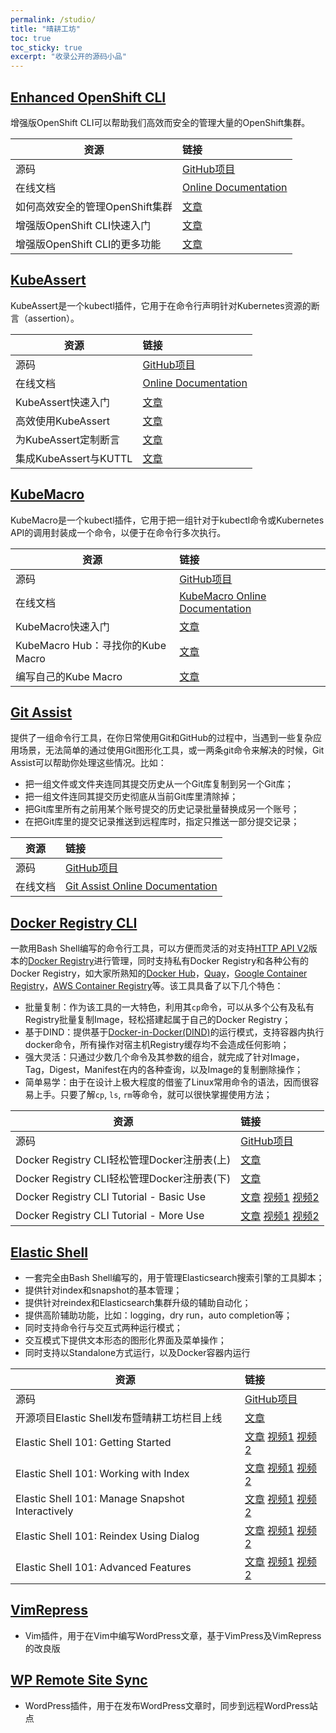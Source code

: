 ```yaml
---
permalink: /studio/
title: "晴耕工坊"
toc: true
toc_sticky: true
excerpt: "收录公开的源码小品"
---
```


## [Enhanced OpenShift CLI](https://github.com/morningspace/oc)

增强版OpenShift CLI可以帮助我们高效而安全的管理大量的OpenShift集群。

| 资源 		| 链接
| ---- 		|:----
| 源码			| [GitHub项目](https://github.com/morningspace/oc)
| 在线文档	| [Online Documentation](https://morningspace.github.io/oc/docs)
| 如何高效安全的管理OpenShift集群			| [文章](/tech/enhanced-oc-1/)
| 增强版OpenShift CLI快速入门				| [文章](/tech/enhanced-oc-2/)
| 增强版OpenShift CLI的更多功能			| [文章](/tech/enhanced-oc-3/)

## [KubeAssert](https://github.com/morningspace/kubeassert)

KubeAssert是一个kubectl插件，它用于在命令行声明针对Kubernetes资源的断言（assertion）。

| 资源 		| 链接
| ---- 		|:----
| 源码			| [GitHub项目](https://github.com/morningspace/kubeassert)
| 在线文档	| [Online Documentation](https://morningspace.github.io/kubeassert/docs)
| KubeAssert快速入门								| [文章](/tech/kubeassert-1/)
| 高效使用KubeAssert								| [文章](/tech/kubeassert-2/)
| 为KubeAssert定制断言							| [文章](/tech/kubeassert-3/)
| 集成KubeAssert与KUTTL						| [文章](/tech/kubeassert-4/)

## [KubeMacro](https://github.com/morningspace/kubemacro)

KubeMacro是一个kubectl插件，它用于把一组针对于kubectl命令或Kubernetes API的调用封装成一个命令，以便于在命令行多次执行。

| 资源 		| 链接
| ---- 		|:----
| 源码			| [GitHub项目](https://github.com/morningspace/kubemacro)
| 在线文档	| [KubeMacro Online Documentation](https://morningspace.github.io/kubemacro/docs)
| KubeMacro快速入门								| [文章](/tech/kubemacro-1/)
| KubeMacro Hub：寻找你的Kube Macro	| [文章](/tech/kubemacro-2/)
| 编写自己的Kube Macro							| [文章](/tech/kubemacro-3/)

## [Git Assist](https://github.com/morningspace/git-assist)

提供了一组命令行工具，在你日常使用Git和GitHub的过程中，当遇到一些复杂应用场景，无法简单的通过使用Git图形化工具，或一两条git命令来解决的时候，Git Assist可以帮助你处理这些情况。比如：
* 把一组文件或文件夹连同其提交历史从一个Git库复制到另一个Git库；
* 把一组文件连同其提交历史彻底从当前Git库里清除掉；
* 把Git库里所有之前用某个账号提交的历史记录批量替换成另一个账号；
* 在把Git库里的提交记录推送到远程库时，指定只推送一部分提交记录；

| 资源 		| 链接
| ---- 		|:----
| 源码			| [GitHub项目](https://github.com/morningspace/git-assist)
| 在线文档	| [Git Assist Online Documentation](https://morningspace.github.io/git-assist/docs)

## [Docker Registry CLI](https://github.com/morningspace/docker-registry-cli)

一款用Bash Shell编写的命令行工具，可以方便而灵活的对支持[HTTP API V2](https://docs.docker.com/registry/spec/api/)版本的[Docker Registry](https://docs.docker.com/registry/)进行管理，同时支持私有Docker Registry和各种公有的Docker Registry，如大家所熟知的[Docker Hub](https://hub.docker.com/)，[Quay](https://quay.io/)，[Google Container Registry](https://cloud.google.com/container-registry/)，[AWS Container Registry](https://aws.amazon.com/ecr/)等。该工具具备了以下几个特色：
* 批量复制：作为该工具的一大特色，利用其`cp`命令，可以从多个公有及私有Registry批量复制Image，轻松搭建起属于自己的Docker Registry；
* 基于DIND：提供基于[Docker-in-Docker(DIND)](https://github.com/jpetazzo/dind)的运行模式，支持容器内执行docker命令，所有操作对宿主机Registry缓存均不会造成任何影响；
* 强大灵活：只通过少数几个命令及其参数的组合，就完成了针对Image，Tag，Digest，Manifest在内的各种查询，以及Image的复制删除操作；
* 简单易学：由于在设计上极大程度的借鉴了Linux常用命令的语法，因而很容易上手。只要了解`cp`, `ls`, `rm`等命令，就可以很快掌握使用方法；

| 资源 	| 链接
| ---- 	|:----
| 源码 	| [GitHub项目](https://github.com/morningspace/docker-registry-cli)
| Docker Registry CLI轻松管理Docker注册表(上) | [文章](/tech/use-docker-reg-cli-1/)
| Docker Registry CLI轻松管理Docker注册表(下) | [文章](/tech/use-docker-reg-cli-2/)
| Docker Registry CLI Tutorial - Basic Use | [文章](/tech/reg-cli-tutorial-1/) [视频1](https://v.youku.com/v_show/id_XNDE3ODk0NTk4MA==.html?f=52175776 "优酷自频道") [视频2](https://youtu.be/j_Bd4G5aGXA "YouTube Channel")
| Docker Registry CLI Tutorial - More Use  | [文章](/tech/reg-cli-tutorial-2/) [视频1](https://v.youku.com/v_show/id_XNDE5Nzk2OTA3Mg==.html?f=52175776 "优酷自频道") [视频2](https://youtu.be/wySn3fvtmdE "YouTube Channel")

## [Elastic Shell](https://github.com/morningspace/elastic-shell)

* 一套完全由Bash Shell编写的，用于管理Elasticsearch搜索引擎的工具脚本；
* 提供针对index和snapshot的基本管理；
* 提供针对reindex和Elasticsearch集群升级的辅助自动化；
* 提供高阶辅助功能，比如：logging，dry run，auto completion等；
* 同时支持命令行与交互式两种运行模式；
* 交互模式下提供文本形态的图形化界面及菜单操作；
* 同时支持以Standalone方式运行，以及Docker容器内运行

| 资源 	| 链接
| ---- 	|:----
| 源码 	| [GitHub项目](https://github.com/morningspace/elastic-shell)
| 开源项目Elastic Shell发布暨晴耕工坊栏目上线 | [文章](/tech/elash-and-studio/)
| Elastic Shell 101: Getting Started | [文章](/tech/elash101-1/) [视频1](https://v.youku.com/v_show/id_XNDEwNjI0OTk2OA==.html?f=52133377 "优酷") [视频2](https://youtu.be/9r_RNz89SVw "YouTube")
| Elastic Shell 101: Working with Index | [文章](/tech/elash101-2/) [视频1](https://v.youku.com/v_show/id_XNDExNjc0OTU4NA==.html?f=52133377 "优酷") [视频2](https://youtu.be/nWX8miFbRPQ "YouTube")
| Elastic Shell 101: Manage Snapshot Interactively | [文章](/tech/elash101-3/) [视频1](https://v.youku.com/v_show/id_XNDEyODY2NTA3Mg==.html?f=52133377 "优酷") [视频2](https://youtu.be/_KwIkjoRQS8 "YouTube")
| Elastic Shell 101: Reindex Using Dialog | [文章](/tech/elash101-4/) [视频1](https://v.youku.com/v_show/id_XNDEzNTMwMTU5Ng==.html?f=52133377 "优酷") [视频2](https://youtu.be/ywgxY1h0PsA "YouTube")
| Elastic Shell 101: Advanced Features | [文章](/tech/elash101-5/) [视频1](https://v.youku.com/v_show/id_XNDE1NTQ1NjIwNA==.html?f=52133377 "优酷") [视频2](https://youtu.be/wc4CnChWxPE "YouTube")

## [VimRepress](https://github.com/morningspace/VimRepress)

* Vim插件，用于在Vim中编写WordPress文章，基于VimPress及VimRepress的改良版

## [WP Remote Site Sync](https://github.com/morningspace/wp-remote-site-sync)

* WordPress插件，用于在发布WordPress文章时，同步到远程WordPress站点
